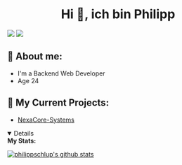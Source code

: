 <h1 align="center">Hi 👋, ich bin Philipp</h1>

![](https://komarev.com/ghpvc/?username=philippschlup&color=red&style=plastic)
![](https://hit.yhype.me/github/profile?user_id=70861625)

## 💬 About me:

- I'm a Backend Web Developer
- Age 24
  <br>

## 📕 My Current Projects:

- <a href="https://nexacore.ch/">NexaCore-Systems<a>

<details open>
  <summary><b>My Stats:</b></summary>

[![philippschlup's github stats](https://github-readme-stats.vercel.app/api?username=philippschlup&theme=dark&show_icons=true)](https://github.com/philippschlup)
<!--
[![Top Langs](https://github-readme-stats.vercel.app/api/top-langs/?username=philippschlup&layout=compact&theme=dark&show_icons=true)](https://github.com/philippschlup)
-->
</details>
<!--
<details open>
  <summary>💡<b> Public Projects:</b> </summary>
<!--
  <a href="https://github.com/PNIT Solution Schlup/Coming-Soon-Template">
    <img align="center" src="https://github-readme-stats.vercel.app/api/pin/?username=PNIT Solution Schlup&repo=Coming-Soon-Template&theme=dark&show_icons=true" />
  </a>
<!--
  <a href="https://github.com/PNIT Solution Schlup/Shoutcast-Proxy">
    <img align="center" src="https://github-readme-stats.vercel.app/api/pin/?username=PNIT Solution Schlup&repo=Shoutcast-Proxy&theme=dark&show_icons=true" />
  </a>
  <br><br>
<!--
  <a href="https://github.com/philippschlup/MOTD">
    <img align="center" src="https://github-readme-stats.vercel.app/api/pin/?username=philippschlup&repo=Customize-MOTD&theme=dark&show_icons=true" />
  </a>
<!--
  <a href="https://github.com/philippschlup/Database-Backup-Script">
    <img align="center" src="https://github-readme-stats.vercel.app/api/pin/?username=philippschlup&repo=Database-Backup-Script&theme=dark&show_icons=true" />
  </a>
  <br><br>
<!--
  <a href="https://github.com/philippschlup/htaccess-test">
    <img align="center" src="https://github-readme-stats.vercel.app/api/pin/?username=philippschlup&repo=htaccess-test&theme=dark&show_icons=true" />
  </a>
<!--
  <a href="https://github.com/PNIT Solution Schlup/Webradio-Streaming-Alexa-Skill">
    <img align="center" src="https://github-readme-stats.vercel.app/api/pin/?username=PNIT Solution Schlup&repo=Webradio-Streaming-Alexa-Skill&theme=dark&show_icons=true" />
  </a>
<!--
</details>
-->
<!--
<details open>
  <summary>🛠️<b> Languages and Tools:</b> </summary>
  <a href="https://www.w3schools.com/html/" target="_blank">
  <img align="left" alt="HTML5" width="36px" src="https://cdn.itschlup.ch/img/logos/HTML5.png" /></a>
<!--
  <a href="https://www.w3schools.com/css/" target="_blank">
  <img align="left" alt="CSS3" width="36px" src="https://cdn.itschlup.ch/img/logos/CSS3.png" /></a>
  <a href="https://www.w3schools.com/js/" target="_blank">
  <img align="left" alt="JS" width="36px" src="https://cdn.itschlup.ch/img/logos/JS.png" /></a>
<!--
  <a href="https://www.w3schools.com/php/" target="_blank">
  <img align="left" alt="PHP" width="36px" src="https://cdn.itschlup.ch/img/logos/PHP.png" /></a>
<!--
  <a href="https://getbootstrap.com" target="_blank">
  <img align="left" alt="GetBootstrap" width="36px" src="https://cdn.itschlup.ch/img/logos/getbootstrap.png" /></a>
<!--
  <a href="https://fontawesome.com" target="_blank">
  <img align="left" alt="Fontawesome" width="36px" src="https://cdn.itschlup.ch/img/logos/fontawesome.png" /></a>
<!--
  <a href="https://docs.microsoft.com/de-de/dotnet/csharp/tour-of-csharp/" target="_blank">
  <img align="left" alt="C#" width="36px" src="https://cdn.itschlup.ch/img/logos/CSHARP.png"></a>
<!--
  <a href="https://git-scm.com/" target="_blank">
  <img align="left" alt="git" width="36px"  src="https://cdn.itschlup.ch/img/logos/git.png" /></a>
<!--
  <a href="https://github.com/philippschlup/" target="_blank">
  <img align="left" alt="GitHub" width="36px" src="https://cdn.itschlup.ch/img/logos/github.png" /></a>
<!--
</details>
<br /><br /><br />
<!--
<details open>
  <summary>💾<b> Softwares:</b> </summary>
  <a href="https://code.visualstudio.com/" target="_blank">
  <img align="left" alt="Visual Studio Code" width="36px" src="https://cdn.itschlup.ch/img/logos/vscode.png"/></a>
<!--
  <a href="https://visualstudio.microsoft.com/de/" target="_blank">
  <img align="left" alt="visualstudio" width="36px"src="https://cdn.itschlup.ch/img/logos/vs.png"/></a>
<!--
  <a href="https://discord.com/" target="_blank">
  <img align="left" alt="Discord" width="36px" src="https://cdn.itschlup.ch/img/logos/discord.png"/></a>
<!--
  <a href="https://www.thunderbird.net" target="_blank">
  <img align="left" alt="thunderbird" width="36px" src="https://cdn.itschlup.ch/img/logos/thunderbird.png"/></a>
<!--
  <a href="https://www.mozilla.org/" target="_blank">
  <img align="left" alt="firefox" width="36px" src="https://cdn.itschlup.ch/img/logos/firefox.png"/></a>
<!--
  <a href="https://www.google.com/intl/de_de/chrome/" target="_blank">
  <img align="left" alt="chrome" width="36px" src="https://cdn.itschlup.ch/img/logos/chrome.png"/></a>
<!--
  <a href="https://www.teamspeak.com/" target="_blank"> 
  <img align="left" alt="TeamSpeak" width="36px" src="https://cdn.itschlup.ch/img/logos/teamspeak.png"/></a>
<!--
  <a href="https://www.spotify.com/" target="_blank">
  <img align="left" alt="Spotify" width="36px" src="https://cdn.itschlup.ch/img/logos/spotify.png"/></a>
<!--
  <a href="https://pi-hole.net/" target="_blank">
  <img align="left" alt="PI-Hole" width="36px" src="https://upload.wikimedia.org/wikipedia/commons/0/00/Pi-hole_Logo.png"/></a>
<!--
  <a href="https://www.proxmox.com/de/" target="_blank">
  <img align="left" alt="Proxmox" width="46px" src="https://www.proxmox.com/images/proxmox/Proxmox-logo-stacked-840px.png"/></a>
<!--
</details>-->
<br /><br /><br />
<!--
<h3 align="center">
  ⬇⬇ Check my Team below ⬇⬇
</h3>

## IT Solution Schlup Team

<table>
  <tr>
    <td align="center">
      <a href="https://github.com/philippschlup"><img src="https://avatars.githubusercontent.com/u/70861625?s=96&v=4" width="100px;" alt="philippschlup" /></a><br />
      <sub><b><a href="https://github.com/philippschlup">Philipp</b></a></sub><br />Manager<br /><a href="https://itschlup.ch/">IT Solution Schlup</a>
    </td><!--
    <br>
    <td align="center">
      <a href="https://github.com/dev-mb"><img src="https://avatars3.githubusercontent.com/u/50833616?v=4" width="100px;" alt="Dev-MB" /><br />
        <sub><b><a href="https://github.com/dev-mb">Florin</b></a></sub><br />Deputy manager<br /><a  href="https://dev-mb.dev/">Dev-MB</a>
    </td>--><!--
  </tr>
</table>
<br>

> Webseite: [itschlup.ch](https://itschlup.ch) \
> Support [Discord-Server](https://discord.gg/xFCUUgh) \-->
> Made with :heart: <br>
> V 0.0.1 <br>
